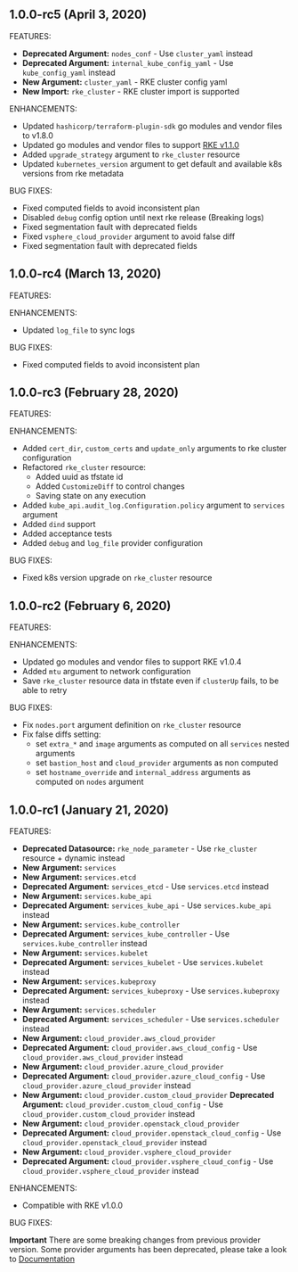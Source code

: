 ## 1.0.0-rc5 (April 3, 2020)

FEATURES:

* **Deprecated Argument:** `nodes_conf` - Use `cluster_yaml` instead
* **Deprecated Argument:** `internal_kube_config_yaml` - Use `kube_config_yaml` instead
* **New Argument:** `cluster_yaml` - RKE cluster config yaml
* **New Import:** `rke_cluster` - RKE cluster import is supported

ENHANCEMENTS:

* Updated `hashicorp/terraform-plugin-sdk` go modules and vendor files to v1.8.0
* Updated go modules and vendor files to support [RKE v1.1.0](https://github.com/rancher/rke/releases/tag/v1.1.0)
* Added `upgrade_strategy` argument to `rke_cluster` resource
* Updated `kubernetes_version` argument to get default and available k8s versions from rke metadata

BUG FIXES:

* Fixed computed fields to avoid inconsistent plan
* Disabled `debug` config option until next rke release (Breaking logs)
* Fixed segmentation fault with deprecated fields
* Fixed `vsphere_cloud_provider` argument to avoid false diff
* Fixed segmentation fault with deprecated fields

## 1.0.0-rc4 (March 13, 2020)

FEATURES:



ENHANCEMENTS:

* Updated `log_file` to sync logs


BUG FIXES:

* Fixed computed fields to avoid inconsistent plan

## 1.0.0-rc3 (February 28, 2020)

FEATURES:



ENHANCEMENTS:

* Added `cert_dir`, `custom_certs` and `update_only` arguments to rke cluster configuration
* Refactored `rke_cluster` resource: 
  * Added uuid as tfstate id
  * Added `CustomizeDiff` to control changes
  * Saving state on any execution
* Added `kube_api.audit_log.Configuration.policy` argument to `services` argument
* Added `dind` support
* Added acceptance tests
* Added `debug` and `log_file` provider configuration


BUG FIXES:

* Fixed k8s version upgrade on `rke_cluster` resource


## 1.0.0-rc2 (February 6, 2020)

FEATURES:



ENHANCEMENTS:

* Updated go modules and vendor files to support RKE v1.0.4
* Added `mtu` argument to network configuration
* Save `rke_cluster` resource data in tfstate even if `clusterUp` fails, to be able to retry

BUG FIXES:

* Fix `nodes.port` argument definition on `rke_cluster` resource
* Fix false diffs setting: 
  * set `extra_*` and `image` arguments as computed on all `services` nested arguments
  * set `bastion_host` and `cloud_provider` arguments as non computed
  * set `hostname_override` and `internal_address` arguments as computed on `nodes` argument

## 1.0.0-rc1 (January 21, 2020)

FEATURES:

* **Deprecated Datasource:** `rke_node_parameter` - Use `rke_cluster` resource + dynamic instead
* **New Argument:** `services`
* **New Argument:** `services.etcd`  
* **Deprecated Argument:** `services_etcd` - Use `services.etcd` instead
* **New Argument:** `services.kube_api` 
* **Deprecated Argument:** `services_kube_api` - Use `services.kube_api` instead
* **New Argument:** `services.kube_controller` 
* **Deprecated Argument:** `services_kube_controller` - Use `services.kube_controller` instead
* **New Argument:** `services.kubelet` 
* **Deprecated Argument:** `services_kubelet` - Use `services.kubelet` instead
* **New Argument:** `services.kubeproxy` 
* **Deprecated Argument:** `services_kubeproxy` - Use `services.kubeproxy` instead
* **New Argument:** `services.scheduler` 
* **Deprecated Argument:** `services_scheduler` - Use `services.scheduler` instead
* **New Argument:** `cloud_provider.aws_cloud_provider`
* **Deprecated Argument:** `cloud_provider.aws_cloud_config` - Use `cloud_provider.aws_cloud_provider` instead
* **New Argument:** `cloud_provider.azure_cloud_provider`
* **Deprecated Argument:** `cloud_provider.azure_cloud_config` - Use `cloud_provider.azure_cloud_provider` instead
* **New Argument:** `cloud_provider.custom_cloud_provider`
**Deprecated Argument:** `cloud_provider.custom_cloud_config` - Use `cloud_provider.custom_cloud_provider` instead
* **New Argument:** `cloud_provider.openstack_cloud_provider`
* **Deprecated Argument:** `cloud_provider.openstack_cloud_config` - Use `cloud_provider.openstack_cloud_provider` instead
* **New Argument:** `cloud_provider.vsphere_cloud_provider`
* **Deprecated Argument:** `cloud_provider.vsphere_cloud_config` - Use `cloud_provider.vsphere_cloud_provider` instead


ENHANCEMENTS:

* Compatible with RKE v1.0.0

BUG FIXES:



**Important** There are some breaking changes from previous provider version. Some provider arguments has been deprecated, please take a look to [Documentation](website/docs)